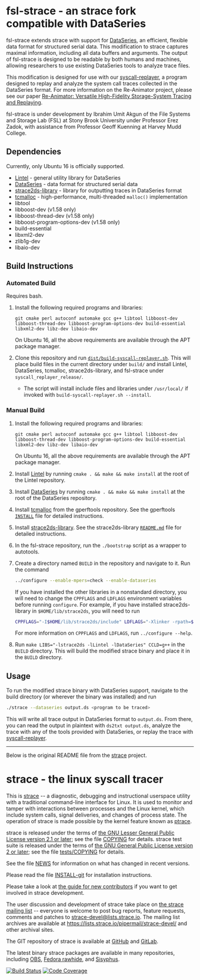 fsl-strace - an strace fork compatible with DataSeries
======================================================

fsl-strace extends strace with support for [DataSeries](https://github.com/dataseries/dataseries), an efficient, flexible data format for structured serial data. This modification to strace captures maximal information, including all data buffers and arguments. The output of fsl-strace is designed to be readable by both humans and machines, allowing researchers to use existing DataSeries tools to analyze trace files.

This modification is designed for use with our [syscall-replayer](https://github.com/sbu-fsl/trace2model/tree/master/syscall-replayer), a program designed to replay and analyze the system call traces collected in the DataSeries format. For more information on the Re-Animator project, please see our paper [Re-Animator: Versatile High-Fidelity Storage-System Tracing and Replaying](https://doi.org/10.1145/3383669.3398276).

fsl-strace is under development by Ibrahim Umit Akgun of the File Systems and Storage Lab (FSL) at Stony Brook University under Professor Erez Zadok, with assistance from Professor Geoff Kuenning at Harvey Mudd College.

Dependencies
------------

Currently, only Ubuntu 16 is officially supported.

- [Lintel](https://github.com/dataseries/lintel) - general utility library for DataSeries
- [DataSeries](https://github.com/dataseries/dataseries) - data format for structured serial data
- [strace2ds-library](https://github.com/sbu-fsl/trace2model/tree/master/strace2ds-library) - library for outputting traces in DataSeries format
- [tcmalloc](https://github.com/gperftools/gperftools) - high-performance, multi-threaded `malloc()` implementation
- libtool
- libboost-dev (v1.58 only)
- libboost-thread-dev (v1.58 only)
- libboost-program-options-dev (v1.58 only)
- build-essential
- libxml2-dev
- zlib1g-dev
- libaio-dev

Build Instructions
------------------

### Automated Build

Requires bash.

1. Install the following required programs and libraries:

    ```plaintext
    git cmake perl autoconf automake gcc g++ libtool libboost-dev libboost-thread-dev libboost-program-options-dev build-essential libxml2-dev libz-dev libaio-dev
    ```

    On Ubuntu 16, all the above requirements are available through the APT package manager.

2. Clone this repository and run [`dist/build-syscall-replayer.sh`](dist/build-syscall-replayer.sh). This will place build files in the current directory under `build/` and install Lintel, DataSeries, tcmalloc, strace2ds-library, and fsl-strace under `syscall_replayer_release/`.

    - The script will install include files and libraries under `/usr/local/` if invoked with `build-syscall-replayer.sh --install`.

### Manual Build

1. Install the following required programs and libraries:

    ```plaintext
    git cmake perl autoconf automake gcc g++ libtool libboost-dev libboost-thread-dev libboost-program-options-dev build-essential libxml2-dev libz-dev libaio-dev
    ```

    On Ubuntu 16, all the above requirements are available through the APT package manager.

2. Install [Lintel](https://github.com/dataseries/lintel) by running `cmake . && make && make install` at the root of the Lintel repository.

3. Install [DataSeries](https://github.com/dataseries/dataseries) by running `cmake . && make && make install` at the root of the DataSeries repository.

4. Install [tcmalloc](https://github.com/gperftools/gperftools) from the gperftools repository. See the gperftools [`INSTALL`](https://github.com/gperftools/gperftools/blob/master/INSTALL) file for detailed instructions.

5. Install [strace2ds-library](https://github.com/sbu-fsl/trace2model/tree/master/strace2ds-library). See the strace2ds-library [`README.md`](https://github.com/sbu-fsl/trace2model/blob/master/strace2ds-library/README.md) file for detailed instructions.

6. In the fsl-strace repository, run the `./bootstrap` script as a wrapper to autotools.

7. Create a directory named `BUILD` in the repository and navigate to it. Run the command

    ```bash
    ../configure --enable-mpers=check --enable-dataseries
    ```

    If you have installed the other libraries in a nonstandard directory, you will need to change the `CPPFLAGS` and `LDFLAGS` environment variables before running `configure`. For example, if you have installed strace2ds-library in `$HOME/lib/strace2ds`, you will need to run

    ```bash
    CPPFLAGS="-I$HOME/lib/strace2ds/include" LDFLAGS="-Xlinker -rpath=$HOME/lib/strace2ds/lib -L$HOME/lib/strace2ds/lib" ../configure --enable-mpers=check --enable-dataseries
    ```

    For more information on `CPPFLAGS` and `LDFLAGS`, run `../configure --help`.

8. Run `make LIBS="-lstrace2ds -lLintel -lDataSeries" CCLD=g++` in the `BUILD` directory. This will build the modified strace binary and place it in the `BUILD` directory.

Usage
-----

To run the modified strace binary with DataSeries support, navigate to the build directory (or wherever the binary was installed) and run

```bash
./strace --dataseries output.ds <program to be traced>
```

This will write all trace output in DataSeries format to `output.ds`. From there, you can read the output in plaintext with `ds2txt output.ds`, analyze the trace with any of the tools provided with DataSeries, or replay the trace with [syscall-replayer](https://github.com/sbu-fsl/trace2model/tree/master/syscall-replayer).

---

Below is the original README file from the [strace](https://strace.io) project.

strace - the linux syscall tracer
=================================

This is [strace](https://strace.io) -- a diagnostic, debugging and instructional userspace utility with a traditional command-line interface for Linux.  It is used to monitor and tamper with interactions between processes and the Linux kernel, which include system calls, signal deliveries, and changes of process state.  The operation of strace is made possible by the kernel feature known as [ptrace](http://man7.org/linux/man-pages/man2/ptrace.2.html).

strace is released under the terms of [the GNU Lesser General Public License version 2.1 or later](LGPL-2.1-or-later); see the file [COPYING](COPYING) for details.
strace test suite is released under the terms of [the GNU General Public License version 2 or later](tests/GPL-2.0-or-later); see the file [tests/COPYING](tests/COPYING) for details.

See the file [NEWS](NEWS) for information on what has changed in recent versions.

Please read the file [INSTALL-git](INSTALL-git.md) for installation instructions.

Please take a look at [the guide for new contributors](https://strace.io/wiki/NewContributorGuide) if you want to get involved in strace development.

The user discussion and development of strace take place on [the strace mailing list](https://lists.strace.io/mailman/listinfo/strace-devel) -- everyone is welcome to post bug reports, feature requests, comments and patches to strace-devel@lists.strace.io.  The mailing list archives are available at https://lists.strace.io/pipermail/strace-devel/ and other archival sites.

The GIT repository of strace is available at [GitHub](https://github.com/strace/strace/) and [GitLab](https://gitlab.com/strace/strace/).

The latest binary strace packages are available in many repositories, including
[OBS](https://build.opensuse.org/package/show/home:ldv_alt/strace/),
[Fedora rawhide](https://apps.fedoraproject.org/packages/strace), and
[Sisyphus](https://packages.altlinux.org/en/Sisyphus/srpms/strace).

[![Build Status](https://travis-ci.org/strace/strace.svg?branch=master)](https://travis-ci.org/strace/strace) [![Code Coverage](https://codecov.io/github/strace/strace/coverage.svg?branch=master)](https://codecov.io/github/strace/strace?branch=master)
